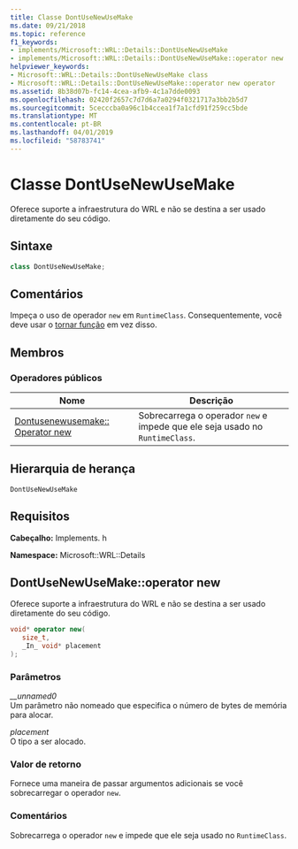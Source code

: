 ```yaml
---
title: Classe DontUseNewUseMake
ms.date: 09/21/2018
ms.topic: reference
f1_keywords:
- implements/Microsoft::WRL::Details::DontUseNewUseMake
- implements/Microsoft::WRL::Details::DontUseNewUseMake::operator new
helpviewer_keywords:
- Microsoft::WRL::Details::DontUseNewUseMake class
- Microsoft::WRL::Details::DontUseNewUseMake::operator new operator
ms.assetid: 8b38d07b-fc14-4cea-afb9-4c1a7dde0093
ms.openlocfilehash: 02420f2657c7d7d6a7a0294f0321717a3bb2b5d7
ms.sourcegitcommit: 5cecccba0a96c1b4ccea1f7a1cfd91f259cc5bde
ms.translationtype: MT
ms.contentlocale: pt-BR
ms.lasthandoff: 04/01/2019
ms.locfileid: "58783741"
---
```

# <a name="dontusenewusemake-class"></a>Classe DontUseNewUseMake

Oferece suporte a infraestrutura do WRL e não se destina a ser usado diretamente do seu código.

## <a name="syntax"></a>Sintaxe

```cpp
class DontUseNewUseMake;
```

## <a name="remarks"></a>Comentários

Impeça o uso de operador `new` em `RuntimeClass`. Consequentemente, você deve usar o [tornar função](make-function.md) em vez disso.

## <a name="members"></a>Membros

### <a name="public-operators"></a>Operadores públicos

Nome                                             | Descrição
------------------------------------------------ | ---------------------------------------------------------------------------
[Dontusenewusemake:: Operator new](#operator-new) | Sobrecarrega o operador `new` e impede que ele seja usado no `RuntimeClass`.

## <a name="inheritance-hierarchy"></a>Hierarquia de herança

`DontUseNewUseMake`

## <a name="requirements"></a>Requisitos

**Cabeçalho:** Implements. h

**Namespace:** Microsoft::WRL::Details

## <a name="operator-new"></a>DontUseNewUseMake::operator new

Oferece suporte a infraestrutura do WRL e não se destina a ser usado diretamente do seu código.

```cpp
void* operator new(
   size_t,
   _In_ void* placement
);
```

### <a name="parameters"></a>Parâmetros

*__unnamed0*<br/>
Um parâmetro não nomeado que especifica o número de bytes de memória para alocar.

*placement*<br/>
O tipo a ser alocado.

### <a name="return-value"></a>Valor de retorno

Fornece uma maneira de passar argumentos adicionais se você sobrecarregar o operador `new`.

### <a name="remarks"></a>Comentários

Sobrecarrega o operador `new` e impede que ele seja usado no `RuntimeClass`.
